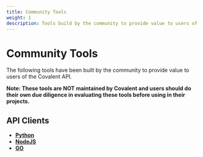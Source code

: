 ```yaml
---
title: Community Tools
weight: 1
description: Tools build by the community to provide value to users of the Covalent API.
---
```


# Community Tools
The following tools have been built by the community to provide value to users of the Covalent API. 

**Note: These tools are NOT maintained by Covalent and users should do their own due diligence in evaluating these tools before using in their projects.**

## API Clients

- [**Python**](https://covalent-python-api.readthedocs.io/en/latest/) 
- [**NodeJS**](https://www.npmjs.com/package/covalentjs)
- [**GO**](https://github.com/AlchemistsLab/govalent)
